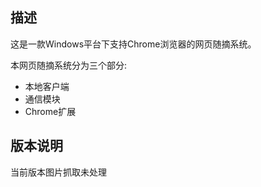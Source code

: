 描述
-----------
这是一款Windows平台下支持Chrome浏览器的网页随摘系统。

本网页随摘系统分为三个部分:

- 本地客户端
- 通信模块
- Chrome扩展

版本说明
----------

当前版本图片抓取未处理